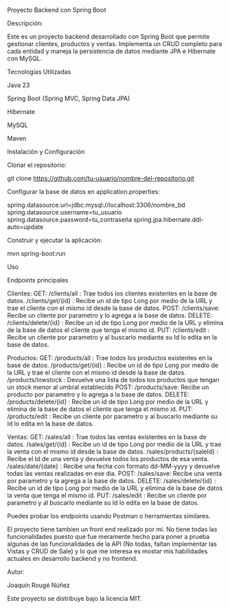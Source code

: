 Proyecto Backend con Spring Boot

Descripción:

Este es un proyecto backend desarrollado con Spring Boot que permite gestionar clientes, productos y ventas. Implementa un CRUD completo 
para cada entidad y maneja la persistencia de datos mediante JPA e Hibernate con MySQL.

Tecnologías Utilizadas

Java 23

Spring Boot (Spring MVC, Spring Data JPA)

Hibernate

MySQL

Maven

Instalación y Configuración

Clonar el repositorio:

git clone https://github.com/tu-usuario/nombre-del-repositorio.git

Configurar la base de datos en application.properties:

spring.datasource.url=jdbc:mysql://localhost:3306/nombre_bd
spring.datasource.username=tu_usuario
spring.datasource.password=tu_contraseña
spring.jpa.hibernate.ddl-auto=update

Construir y ejecutar la aplicación:

mvn spring-boot:run

Uso

Endpoints principales

Clientes: 
          GET:
            /clients/all : Trae todos los clientes existentes en la base de datos.
            /clients/get/{id} : Recibe un id de tipo Long por medio de la URL y trae el cliente con el mismo id desde la base de datos.
          POST:
            /clients/save: Recibe un cliente por parametro y lo agrega a la base de datos.
          DELETE:
            /clients/delete/{id} : Recibe un id de tipo Long por medio de la URL y elimina de la base de datos el cliente que tenga el mismo id.
          PUT:
            /clients/edit : Recibe un cliente por parametro y al buscarlo mediante su Id lo edita en la base de datos.
          
Productos: 
          GET:
            /products/all : Trae todos los productos existentes en la base de datos.
            /products/get/{id} : Recibe un id de tipo Long por medio de la URL y trae el cliente con el mismo id desde la base de datos.
            /products/lowstock : Devuelve una lista de todos los productos que tengan un stock menor al umbral establecido
          POST:
            /products/save: Recibe un producto por parametro y lo agrega a la base de datos.
          DELETE:
            /products/delete/{id} : Recibe un id de tipo Long por medio de la URL y elimina de la base de datos el cliente que tenga el mismo id.
          PUT:
            /products/edit : Recibe un cliente por parametro y al buscarlo mediante su Id lo edita en la base de datos.
        

Ventas: 
          GET:
            /sales/all : Trae todos las ventas existentes en la base de datos.
            /sales/get/{id} : Recibe un id de tipo Long por medio de la URL y trae la venta con el mismo id desde la base de datos.
            /sales/products/{saleId} : Recibe el Id de una venta y devuelve todos los productos de esa venta.
            /sales/date/{date} : Recibe una fecha con formato dd-MM-yyyy y devuelve todas las ventas realizadas en ese dia.
          POST:
            /sales/save: Recibe una venta por parametro y la agrega a la base de datos.
          DELETE:
            /sales/delete/{id} : Recibe un id de tipo Long por medio de la URL y elimina de la base de datos la venta que tenga el mismo id.
          PUT:
            /sales/edit : Recibe un cliente por parametro y al buscarlo mediante su Id lo edita en la base de datos.

Puedes probar los endpoints usando Postman o herramientas similares.

El proyecto tiene tambien un front end realizado por mi. No tiene todas las funcionalidades puesto que fue meramente hecho para poner a prueba algunas de las 
funcionalidades de la API (No todas, faltan implementar las Vistas y CRUD de Sale) y lo que me interesa es mostar mis habilidades actuales en desarrollo backend y no frontend.

Autor:

Joaquín Rougé Núñez 

Este proyecto se distribuye bajo la licencia MIT.
